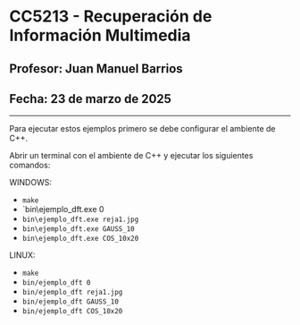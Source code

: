 # CC5213 - Recuperación de Información Multimedia
## Profesor: Juan Manuel Barrios
## Fecha: 23 de marzo de 2025

-----------------------------------------------
Para ejecutar estos ejemplos primero se debe configurar el ambiente de C++.

Abrir un terminal con el ambiente de C++ y ejecutar los siguientes comandos:


WINDOWS:

 * `make`
 * `bin\ejemplo_dft.exe 0
 * `bin\ejemplo_dft.exe reja1.jpg`
 * `bin\ejemplo_dft.exe GAUSS_10`
 * `bin\ejemplo_dft.exe COS_10x20`

LINUX:
 * `make`
 * `bin/ejemplo_dft 0`
 * `bin/ejemplo_dft reja1.jpg`
 * `bin/ejemplo_dft GAUSS_10`
 * `bin/ejemplo_dft COS_10x20`
